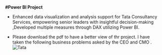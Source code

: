 **#Power BI Project**
- Enhanced data visualization and analysis support for Tata Consultancy Services, empowering  senior leaders with insightful decision-making  ,Developed multiple measures through DAX utilizing Power BI.

- Please download the pdf to have a better view of thr project.
I have taken the following business problems asked by the CEO and CMO .
![Tata](https://github.com/Sanya-Arora-22/TATA-VIP-Power-BI-/assets/125757893/7ad0cedd-5099-4b92-934a-91aad8df0db9)
